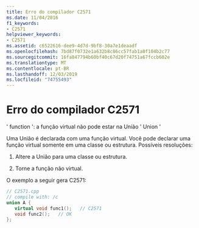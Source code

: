 ```yaml
---
title: Erro do compilador C2571
ms.date: 11/04/2016
f1_keywords:
- C2571
helpviewer_keywords:
- C2571
ms.assetid: c6522616-dee9-4d7d-9bf8-30a7e1deaadf
ms.openlocfilehash: 7bd87f0732e1a632b8c86cc57fab1a0f104b2c77
ms.sourcegitcommit: 16fa847794b60bf40c67d20f74751a67fccb602e
ms.translationtype: MT
ms.contentlocale: pt-BR
ms.lasthandoff: 12/03/2019
ms.locfileid: "74755493"
---
```

# <a name="compiler-error-c2571"></a>Erro do compilador C2571

' function ': a função virtual não pode estar na União ' Union '

Uma União é declarada com uma função virtual. Você pode declarar uma função virtual somente em uma classe ou estrutura.  Possíveis resoluções:

1. Altere a União para uma classe ou estrutura.

1. Torne a função não virtual.

O exemplo a seguir gera C2571:

```cpp
// C2571.cpp
// compile with: /c
union A {
   virtual void func1();   // C2571
   void func2();   // OK
};
```
